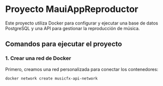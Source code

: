 # Proyecto MauiAppReproductor

Este proyecto utiliza Docker para configurar y ejecutar una base de datos PostgreSQL y una API para gestionar la reproducción de música.

## Comandos para ejecutar el proyecto

### 1. Crear una red de Docker
Primero, creamos una red personalizada para conectar los contenedores:

```bash
docker network create musicfx-api-network
